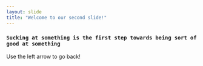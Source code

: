 ```yaml
---
layout: slide
title: "Welcome to our second slide!"
---
```

### `Sucking at something is the first step towards being sort of good at something`
Use the left arrow to go back!
